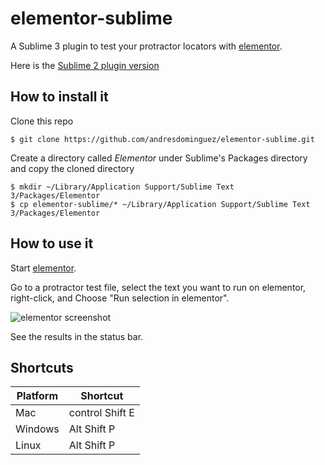 elementor-sublime
=================

A Sublime 3 plugin to test your protractor locators with
[elementor](https://github.com/andresdominguez/elementor).

Here is the [Sublime 2 plugin version](https://github.com/andresdominguez/elementor-sublime/tree/master)

## How to install it

Clone this repo

```shell
$ git clone https://github.com/andresdominguez/elementor-sublime.git
```

Create a directory called *Elementor* under Sublime's Packages directory and
copy the cloned directory

```shell
$ mkdir ~/Library/Application Support/Sublime Text 3/Packages/Elementor
$ cp elementor-sublime/* ~/Library/Application Support/Sublime Text 3/Packages/Elementor
```

## How to use it

Start [elementor](https://github.com/andresdominguez/elementor).

Go to a protractor test file, select the text you want to run on elementor,
right-click, and Choose "Run selection in elementor".

![elementor screenshot](screenshot.png)

See the results in the status bar.

## Shortcuts

|Platform  | Shortcut        |
|----------|-----------------|
| Mac      | control Shift E |
| Windows  | Alt Shift P     |
| Linux    | Alt Shift P     |
